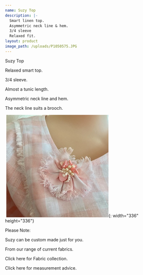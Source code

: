 ```yaml
---
name: Suzy Top
description: |-
  Smart linen top.
  Asymmetric neck line & hem.
  3/4 sleeve
  Relaxed fit.
layout: product
image_path: /uploads/P1050575.JPG
---
```


Suzy Top

Relaxed smart top.

3/4 sleeve.

Almost a tunic length.

Asymmetric neck line and hem.&nbsp;

The neck line suits a brooch.

&nbsp;![](/uploads/brooch-3.JPG){: width="336" height="336"}

Please Note:

Suzy can be custom made just for you.

From our range of current fabrics.

Click here for Fabric collection.

Click here for measurement advice.

&nbsp;